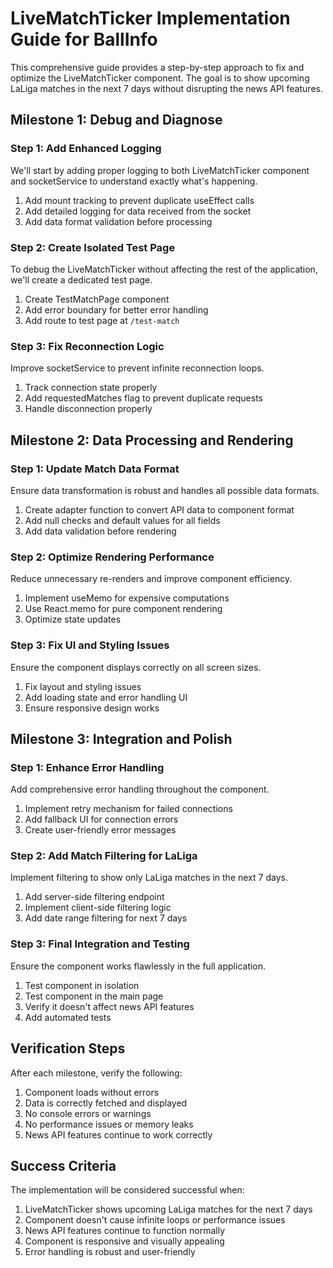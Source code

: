 # LiveMatchTicker Implementation Guide for BallInfo

This comprehensive guide provides a step-by-step approach to fix and optimize the LiveMatchTicker component. The goal is to show upcoming LaLiga matches in the next 7 days without disrupting the news API features.

## Milestone 1: Debug and Diagnose

### Step 1: Add Enhanced Logging
We'll start by adding proper logging to both LiveMatchTicker component and socketService to understand exactly what's happening.

1. Add mount tracking to prevent duplicate useEffect calls
2. Add detailed logging for data received from the socket
3. Add data format validation before processing

### Step 2: Create Isolated Test Page
To debug the LiveMatchTicker without affecting the rest of the application, we'll create a dedicated test page.

1. Create TestMatchPage component
2. Add error boundary for better error handling
3. Add route to test page at `/test-match`

### Step 3: Fix Reconnection Logic
Improve socketService to prevent infinite reconnection loops.

1. Track connection state properly
2. Add requestedMatches flag to prevent duplicate requests
3. Handle disconnection properly

## Milestone 2: Data Processing and Rendering

### Step 1: Update Match Data Format
Ensure data transformation is robust and handles all possible data formats.

1. Create adapter function to convert API data to component format
2. Add null checks and default values for all fields
3. Add data validation before rendering

### Step 2: Optimize Rendering Performance
Reduce unnecessary re-renders and improve component efficiency.

1. Implement useMemo for expensive computations
2. Use React.memo for pure component rendering
3. Optimize state updates

### Step 3: Fix UI and Styling Issues
Ensure the component displays correctly on all screen sizes.

1. Fix layout and styling issues
2. Add loading state and error handling UI
3. Ensure responsive design works

## Milestone 3: Integration and Polish

### Step 1: Enhance Error Handling
Add comprehensive error handling throughout the component.

1. Implement retry mechanism for failed connections
2. Add fallback UI for connection errors
3. Create user-friendly error messages

### Step 2: Add Match Filtering for LaLiga
Implement filtering to show only LaLiga matches in the next 7 days.

1. Add server-side filtering endpoint
2. Implement client-side filtering logic
3. Add date range filtering for next 7 days

### Step 3: Final Integration and Testing
Ensure the component works flawlessly in the full application.

1. Test component in isolation
2. Test component in the main page
3. Verify it doesn't affect news API features
4. Add automated tests

## Verification Steps

After each milestone, verify the following:

1. Component loads without errors
2. Data is correctly fetched and displayed
3. No console errors or warnings
4. No performance issues or memory leaks
5. News API features continue to work correctly

## Success Criteria

The implementation will be considered successful when:

1. LiveMatchTicker shows upcoming LaLiga matches for the next 7 days
2. Component doesn't cause infinite loops or performance issues
3. News API features continue to function normally
4. Component is responsive and visually appealing
5. Error handling is robust and user-friendly 
